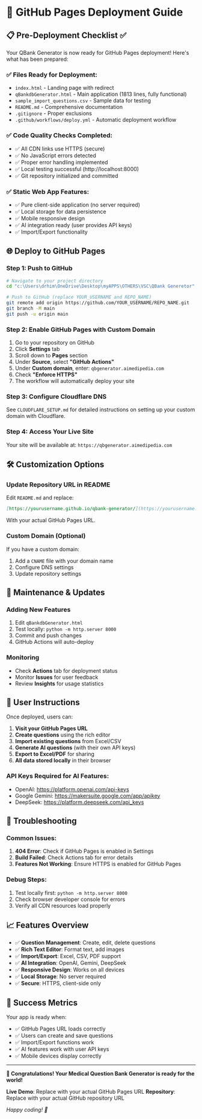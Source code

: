 # 🚀 GitHub Pages Deployment Guide

## 📋 Pre-Deployment Checklist ✅

Your QBank Generator is now ready for GitHub Pages deployment! Here's what has been prepared:

### ✅ Files Ready for Deployment:
- `index.html` - Landing page with redirect
- `qBankdbGenerator.html` - Main application (1813 lines, fully functional)
- `sample_import_questions.csv` - Sample data for testing
- `README.md` - Comprehensive documentation
- `.gitignore` - Proper exclusions
- `.github/workflows/deploy.yml` - Automatic deployment workflow

### ✅ Code Quality Checks Completed:
- ✅ All CDN links use HTTPS (secure)
- ✅ No JavaScript errors detected
- ✅ Proper error handling implemented
- ✅ Local testing successful (http://localhost:8000)
- ✅ Git repository initialized and committed

### ✅ Static Web App Features:
- ✅ Pure client-side application (no server required)
- ✅ Local storage for data persistence
- ✅ Mobile responsive design
- ✅ AI integration ready (user provides API keys)
- ✅ Import/Export functionality

## 🌐 Deploy to GitHub Pages

### Step 1: Push to GitHub
```bash
# Navigate to your project directory
cd "c:\Users\drhim\OneDrive\Desktop\myAPPS\OTHERS\VSC\QBank Generetor"

# Push to GitHub (replace YOUR_USERNAME and REPO_NAME)
git remote add origin https://github.com/YOUR_USERNAME/REPO_NAME.git
git branch -M main
git push -u origin main
```

### Step 2: Enable GitHub Pages with Custom Domain
1. Go to your repository on GitHub
2. Click **Settings** tab
3. Scroll down to **Pages** section
4. Under **Source**, select **"GitHub Actions"**
5. Under **Custom domain**, enter: `qbgenerator.aimedipedia.com`
6. Check **"Enforce HTTPS"**
7. The workflow will automatically deploy your site

### Step 3: Configure Cloudflare DNS
See `CLOUDFLARE_SETUP.md` for detailed instructions on setting up your custom domain with Cloudflare.

### Step 4: Access Your Live Site
Your site will be available at: `https://qbgenerator.aimedipedia.com`

## 🛠️ Customization Options

### Update Repository URL in README
Edit `README.md` and replace:
```markdown
[https://yourusername.github.io/qbank-generator/](https://yourusername.github.io/qbank-generator/)
```
With your actual GitHub Pages URL.

### Custom Domain (Optional)
If you have a custom domain:
1. Add a `CNAME` file with your domain name
2. Configure DNS settings
3. Update repository settings

## 🔧 Maintenance & Updates

### Adding New Features
1. Edit `qBankdbGenerator.html`
2. Test locally: `python -m http.server 8000`
3. Commit and push changes
4. GitHub Actions will auto-deploy

### Monitoring
- Check **Actions** tab for deployment status
- Monitor **Issues** for user feedback
- Review **Insights** for usage statistics

## 📱 User Instructions

Once deployed, users can:
1. **Visit your GitHub Pages URL**
2. **Create questions** using the rich editor
3. **Import existing questions** from Excel/CSV
4. **Generate AI questions** (with their own API keys)
5. **Export to Excel/PDF** for sharing
6. **All data stored locally** in their browser

### API Keys Required for AI Features:
- OpenAI: https://platform.openai.com/api-keys
- Google Gemini: https://makersuite.google.com/app/apikey  
- DeepSeek: https://platform.deepseek.com/api_keys

## 🐛 Troubleshooting

### Common Issues:
1. **404 Error**: Check if GitHub Pages is enabled in Settings
2. **Build Failed**: Check Actions tab for error details
3. **Features Not Working**: Ensure HTTPS is enabled for GitHub Pages

### Debug Steps:
1. Test locally first: `python -m http.server 8000`
2. Check browser developer console for errors
3. Verify all CDN resources load properly

## 📈 Features Overview

- ✅ **Question Management**: Create, edit, delete questions
- ✅ **Rich Text Editor**: Format text, add images
- ✅ **Import/Export**: Excel, CSV, PDF support
- ✅ **AI Integration**: OpenAI, Gemini, DeepSeek
- ✅ **Responsive Design**: Works on all devices
- ✅ **Local Storage**: No server required
- ✅ **Secure**: HTTPS, client-side only

## 🎯 Success Metrics

Your app is ready when:
- ✅ GitHub Pages URL loads correctly
- ✅ Users can create and save questions
- ✅ Import/Export functions work
- ✅ AI features work with user API keys
- ✅ Mobile devices display correctly

---

**🎉 Congratulations! Your Medical Question Bank Generator is ready for the world!**

**Live Demo**: Replace with your actual GitHub Pages URL
**Repository**: Replace with your actual GitHub repository URL

*Happy coding! 🚀*